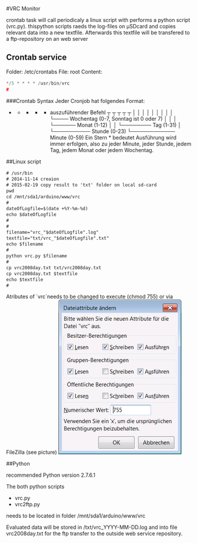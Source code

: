 #VRC Monitor

crontab task will call periodicaly a linux script with performs a python script (vrc.py). thispython scripts raeds the log-files on µSDcard and copies relevant data into a new textfile. Afterwards this textfile will be transfered to a ftp-repository on an web server 

## Crontab service

Folder: /etc/crontabs
File: root
Content:
```C++
*/5 * * * * /usr/bin/vrc
#
```

###Crontab Syntax
 Jeder Cronjob hat folgendes Format:
 * * * * * auszuführender Befehl
  ┬ ┬ ┬ ┬ ┬
  │ │ │ │ │
  │ │ │ │ └──── Wochentag (0-7, Sonntag ist 0 oder 7)
  │ │ │ └────── Monat (1-12)
  │ │ └──────── Tag (1-31)
  │ └────────── Stunde (0-23)
  └──────────── Minute (0-59)
 Ein Stern * bedeutet Ausführung wird immer erfolgen, also zu jeder Minute, jeder Stunde, jedem Tag, jedem Monat oder jedem 
 Wochentag. 


##Linux script

```script
# /usr/bin
# 2014-11-14 creaion
# 2015-02-19 copy result to 'txt' folder on local sd-card
pwd
cd /mnt/sda1/arduino/www/vrc
#
dateOfLogfile=$(date +%Y-%m-%d)
echo $dateOfLogfile
#
#
filename="vrc_"$dateOfLogfile".log"
textfile="txt/vrc_"$dateOfLogfile".txt"
echo $filename
#
python vrc.py $filename
#
cp vrc2008day.txt txt/vrc2008day.txt
cp vrc2008day.txt $textfile
echo $textfile
# 
```

Atributes of \`vrc\`needs to be changed to execute (chmod 755) or via FileZilla (see picture)
![chmod 755](images/vrcChangedAttributes.png)


##Python

recommended Python version 2.7.6.1

The both python scripts 
* vrc.py
* vrc2ftp.py

needs to be located in folder /mnt/sda1/arduino/www/vrc

Evaluated data will be stored in /txt/vrc_YYYY-MM-DD.log and into
file vrc2008day.txt for the ftp transfer to the outside web service repository.

